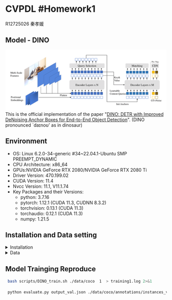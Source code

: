# CVPDL #Homework1
R12725026 秦孝媛
## Model - DINO
![method](figs/framework.png "model arch")
This is the official implementation of the paper "[DINO: DETR with Improved DeNoising Anchor Boxes for End-to-End Object Detection](https://arxiv.org/abs/2203.03605)". 
(DINO pronounced `daɪnoʊ' as in dinosaur)

## Environment
* OS: Linux 6.2.0-34-generic #34~22.04.1-Ubuntu SMP PREEMPT_DYNAMIC
* CPU Architecture: x86_64
* GPUs:NVIDIA GeForce RTX 2080/NVIDIA GeForce RTX 2080 Ti
* Driver Version: 470.199.02
* CUDA Version: 11.4
* Nvcc Version: 11.1, V11.1.74
* Key Packages and their Versions:
  * python: 3.7.16
  * pytorch: 1.12.1 (CUDA 11.3, CUDNN 8.3.2)
  * torchvision: 0.13.1 (CUDA 11.3)
  * torchaudio: 0.12.1 (CUDA 11.3)
  * numpy: 1.21.5
## Installation and Data setting

<details>
  <summary>Installation</summary>
  
  We use the environment same to DAB-DETR and DN-DETR to run DINO. If you have run DN-DETR or DAB-DETR, you can skip this step. 
  We test our models under ```python=3.7.3,pytorch=1.9.0,cuda=11.1```. Other versions might be available as well. Click the `Details` below for more details.

   1. Clone this repo
   ```sh
   git clone https://github.com/IDEA-Research/DINO.git
   cd DINO
   ```

   2. Install Pytorch and torchvision

   Follow the instruction on https://pytorch.org/get-started/locally/.
   ```sh
   # an example:
   conda install -c pytorch pytorch torchvision
   ```

   3. Install other needed packages
   ```sh
   pip install -r requirements.txt
   ```

   4. Compiling CUDA operators
   ```sh
   cd models/dino/ops
   python setup.py build install
   # unit test (should see all checking is True)
   python test.py
   cd ../../..
   ```
</details>

<details>
  <summary>Data</summary>

Please download [COCO 2017](https://cocodataset.org/) dataset and organize them as following:
```
COCODIR/
  ├── train2017/
  ├── val2017/
  └── annotations/
  	├── instances_train2017.json
  	└── instances_val2017.json
```

</details>

## Model Trainging Reproduce
 ```sh
  bash scripts/DINO_train.sh ./data/coco  1  > training1.log 2>&1

  python evaluate.py output_val.json ./data/coco/annotations/instances_val2017.json
```

